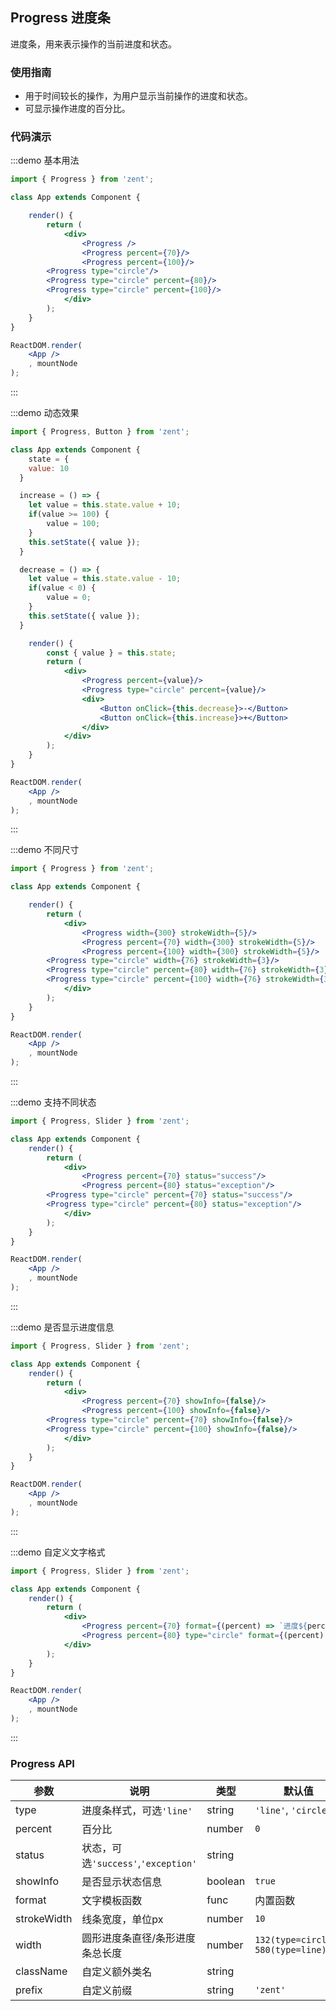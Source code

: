 ## Progress 进度条

进度条，用来表示操作的当前进度和状态。

### 使用指南

-  用于时间较长的操作，为用户显示当前操作的进度和状态。
-  可显示操作进度的百分比。

### 代码演示
:::demo 基本用法
```jsx
import { Progress } from 'zent';

class App extends Component {

	render() {
		return (
			<div>
				<Progress />
				<Progress percent={70}/>
				<Progress percent={100}/>
        <Progress type="circle"/>
        <Progress type="circle" percent={80}/>
        <Progress type="circle" percent={100}/>
			</div>
		);
	}
}

ReactDOM.render(
	<App />
	, mountNode
);
```
:::

:::demo 动态效果
```jsx
import { Progress, Button } from 'zent';

class App extends Component {
	state = {
    value: 10
  }

  increase = () => {
  	let value = this.state.value + 10;
  	if(value >= 100) {
  		value = 100;
  	}
    this.setState({ value });
  }

  decrease = () => {
  	let value = this.state.value - 10;
  	if(value < 0) {
  		value = 0;
  	}
    this.setState({ value });
  }

	render() {
		const { value } = this.state;
		return (
			<div>
				<Progress percent={value}/>
				<Progress type="circle" percent={value}/>
				<div>
					<Button onClick={this.decrease}>-</Button>
					<Button onClick={this.increase}>+</Button>
				</div>
			</div>
		);
	}
}

ReactDOM.render(
	<App />
	, mountNode
);
```
:::

:::demo 不同尺寸
```jsx
import { Progress } from 'zent';

class App extends Component {

	render() {
		return (
			<div>
				<Progress width={300} strokeWidth={5}/>
				<Progress percent={70} width={300} strokeWidth={5}/>
				<Progress percent={100} width={300} strokeWidth={5}/>
        <Progress type="circle" width={76} strokeWidth={3}/>
        <Progress type="circle" percent={80} width={76} strokeWidth={3}/>
        <Progress type="circle" percent={100} width={76} strokeWidth={3}/>
			</div>
		);
	}
}

ReactDOM.render(
	<App />
	, mountNode
);
```
:::

:::demo 支持不同状态
```jsx
import { Progress, Slider } from 'zent';

class App extends Component {
	render() {
		return (
			<div>
				<Progress percent={70} status="success"/>
				<Progress percent={80} status="exception"/>
        <Progress type="circle" percent={70} status="success"/>
        <Progress type="circle" percent={80} status="exception"/>
			</div>
		);
	}
}

ReactDOM.render(
	<App />
	, mountNode
);
```
:::

:::demo 是否显示进度信息
```jsx
import { Progress, Slider } from 'zent';

class App extends Component {
	render() {
		return (
			<div>
				<Progress percent={70} showInfo={false}/>
				<Progress percent={100} showInfo={false}/>
        <Progress type="circle" percent={70} showInfo={false}/>
        <Progress type="circle" percent={100} showInfo={false}/>
			</div>
		);
	}
}

ReactDOM.render(
	<App />
	, mountNode
);
```
:::

:::demo 自定义文字格式
```jsx
import { Progress, Slider } from 'zent';

class App extends Component {
	render() {
		return (
			<div>
				<Progress percent={70} format={(percent) => `进度${percent}%`}/>
				<Progress percent={80} type="circle" format={(percent) => `进度${percent}%`}/>
			</div>
		);
	}
}

ReactDOM.render(
	<App />
	, mountNode
);
```
:::

### Progress API

| 参数           | 说明                | 类型             | 默认值                 |
| ------------ | ----------------- | -------------- | ------------------- |
| type | 进度条样式，可选`'line'` | string | `'line'`, `'circle'` |
| percent | 百分比 | number     | `0` |
| status | 状态，可选`'success'`,`'exception'` | string|  |
| showInfo | 是否显示状态信息 | boolean | `true`  |
| format | 文字模板函数 | func | 内置函数 |
| strokeWidth | 线条宽度，单位px | number | `10` | |
| width | 圆形进度条直径/条形进度条总长度 | number | `132(type=circle), 580(type=line)` |   
| className | 自定义额外类名 | string |                     |
| prefix | 自定义前缀 | string | `'zent'`            |

<style>
.zent-progress {
	margin-bottom: 10px;
}
.zent-progress-circle {
  margin-right: 10px;
}
</style>
